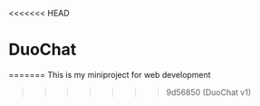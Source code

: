 <<<<<<< HEAD
# DuoChat
=======
This is my miniproject for web development
>>>>>>> 9d56850 (DuoChat v1)
